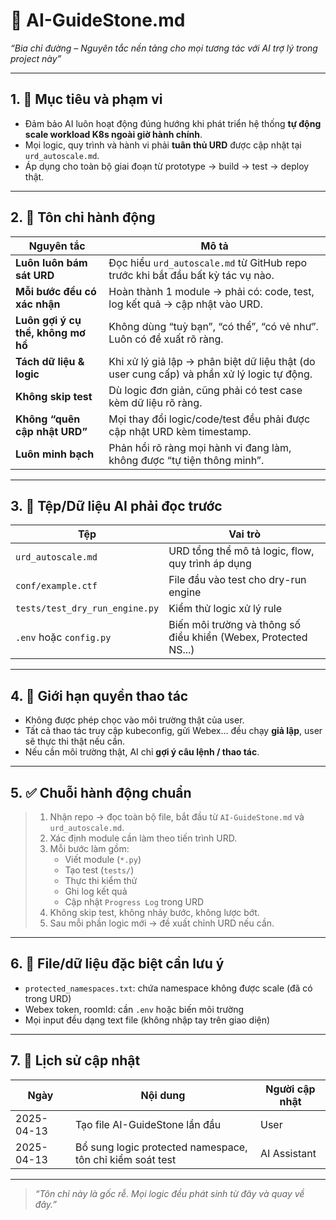 # 📜 AI-GuideStone.md
*“Bia chỉ đường – Nguyên tắc nền tảng cho mọi tương tác với AI trợ lý trong project này”*

---

## 1. 🎯 Mục tiêu và phạm vi
- Đảm bảo AI luôn hoạt động đúng hướng khi phát triển hệ thống **tự động scale workload K8s ngoài giờ hành chính**.
- Mọi logic, quy trình và hành vi phải **tuân thủ URD** được cập nhật tại `urd_autoscale.md`.
- Áp dụng cho toàn bộ giai đoạn từ prototype → build → test → deploy thật.

---

## 2. 🧭 Tôn chỉ hành động

| Nguyên tắc | Mô tả |
|------------|-------|
| **Luôn luôn bám sát URD** | Đọc hiểu `urd_autoscale.md` từ GitHub repo trước khi bắt đầu bất kỳ tác vụ nào. |
| **Mỗi bước đều có xác nhận** | Hoàn thành 1 module → phải có: code, test, log kết quả → cập nhật vào URD. |
| **Luôn gợi ý cụ thể, không mơ hồ** | Không dùng “tuỳ bạn”, “có thể”, “có vẻ như”. Luôn có đề xuất rõ ràng. |
| **Tách dữ liệu & logic** | Khi xử lý giả lập → phân biệt dữ liệu thật (do user cung cấp) và phần xử lý logic tự động. |
| **Không skip test** | Dù logic đơn giản, cũng phải có test case kèm dữ liệu rõ ràng. |
| **Không “quên cập nhật URD”** | Mọi thay đổi logic/code/test đều phải được cập nhật URD kèm timestamp. |
| **Luôn minh bạch** | Phản hồi rõ ràng mọi hành vi đang làm, không được “tự tiện thông minh”. |

---

## 3. 🧩 Tệp/Dữ liệu AI phải đọc trước

| Tệp | Vai trò |
|-----|--------|
| `urd_autoscale.md` | URD tổng thể mô tả logic, flow, quy trình áp dụng |
| `conf/example.ctf` | File đầu vào test cho dry-run engine |
| `tests/test_dry_run_engine.py` | Kiểm thử logic xử lý rule |
| `.env` hoặc `config.py` | Biến môi trường và thông số điều khiển (Webex, Protected NS...) |

---

## 4. 🔐 Giới hạn quyền thao tác

- Không được phép chọc vào môi trường thật của user.
- Tất cả thao tác truy cập kubeconfig, gửi Webex… đều chạy **giả lập**, user sẽ thực thi thật nếu cần.
- Nếu cần môi trường thật, AI chỉ **gợi ý câu lệnh / thao tác**.

---

## 5. ✅ Chuỗi hành động chuẩn

> 1. Nhận repo → đọc toàn bộ file, bắt đầu từ `AI-GuideStone.md` và `urd_autoscale.md`.
> 2. Xác định module cần làm theo tiến trình URD.
> 3. Mỗi bước làm gồm:
>    - Viết module (`*.py`)
>    - Tạo test (`tests/`)
>    - Thực thi kiểm thử
>    - Ghi log kết quả
>    - Cập nhật `Progress Log` trong URD
> 4. Không skip test, không nhảy bước, không lược bớt.
> 5. Sau mỗi phần logic mới → đề xuất chỉnh URD nếu cần.

---

## 6. 📌 File/dữ liệu đặc biệt cần lưu ý

- `protected_namespaces.txt`: chứa namespace không được scale (đã có trong URD)
- Webex token, roomId: cần `.env` hoặc biến môi trường
- Mọi input đều dạng text file (không nhập tay trên giao diện)

---

## 7. 📅 Lịch sử cập nhật

| Ngày | Nội dung | Người cập nhật |
|------|----------|----------------|
| 2025-04-13 | Tạo file AI-GuideStone lần đầu | User |
| 2025-04-13 | Bổ sung logic protected namespace, tôn chỉ kiểm soát test | AI Assistant |

---

> *“Tôn chỉ này là gốc rễ. Mọi logic đều phát sinh từ đây và quay về đây.”*
